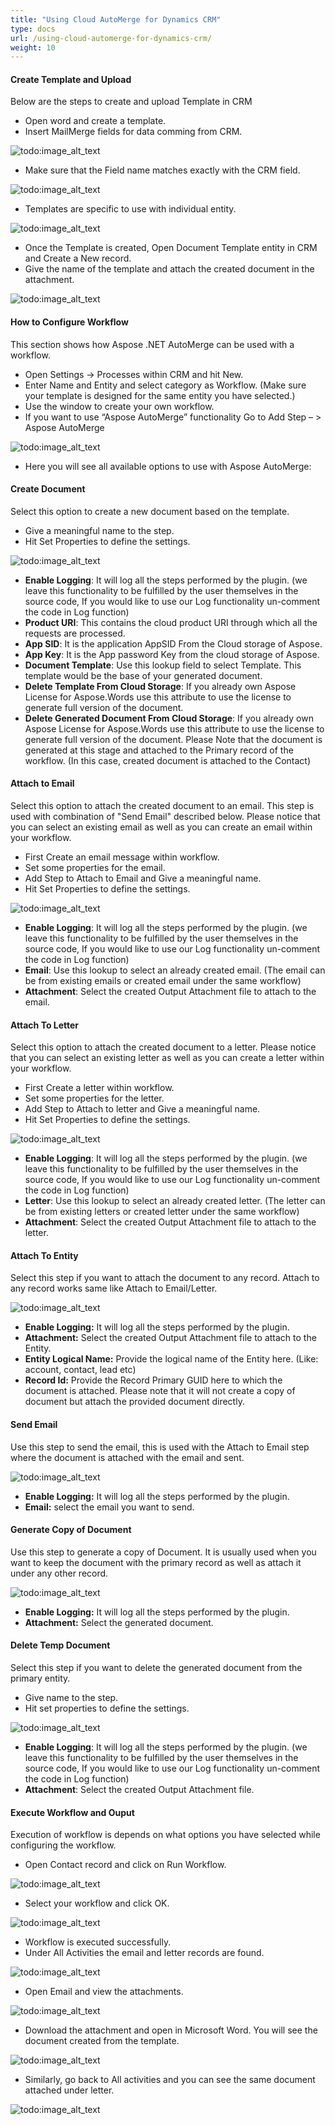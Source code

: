 ```yaml
---
title: "Using Cloud AutoMerge for Dynamics CRM"
type: docs
url: /using-cloud-automerge-for-dynamics-crm/
weight: 10
---
```


#### **Create Template and Upload**
Below are the steps to create and upload Template in CRM

- Open word and create a template.
- Insert MailMerge fields for data comming from CRM. 

![todo:image\_alt\_text](using-cloud-automerge-for-dynamics-crm_1)

- Make sure that the Field name matches exactly with the CRM field. 

![todo:image\_alt\_text](using-cloud-automerge-for-dynamics-crm_2)

- Templates are specific to use with individual entity. 

![todo:image\_alt\_text](using-cloud-automerge-for-dynamics-crm_3)

- Once the Template is created, Open Document Template entity in CRM and Create a New record.
- Give the name of the template and attach the created document in the attachment. 

![todo:image\_alt\_text](using-cloud-automerge-for-dynamics-crm_4)
#### **How to Configure Workflow**
This section shows how Aspose .NET AutoMerge can be used with a workflow.

- Open Settings -> Processes within CRM and hit New.
- Enter Name and Entity and select category as Workflow. (Make sure your template is designed for the same entity you have selected.)
- Use the window to create your own workflow.
- If you want to use “Aspose AutoMerge” functionality Go to Add Step – > Aspose AutoMerge

![todo:image\_alt\_text](using-cloud-automerge-for-dynamics-crm_5)

- Here you will see all available options to use with Aspose AutoMerge:
#### **Create Document**
Select this option to create a new document based on the template.

- Give a meaningful name to the step.
- Hit Set Properties to define the settings. 

![todo:image\_alt\_text](using-cloud-automerge-for-dynamics-crm_6)

- **Enable Logging**: It will log all the steps performed by the plugin. (we leave this functionality to be fulfilled by the user themselves in the source code, If you would like to use our Log functionality un-comment the code in Log function)
- **Product URI**: This contains the cloud product URI through which all the requests are processed.
- **App SID**: It is the application AppSID From the Cloud storage of Aspose.
- **App Key**: It is the App password Key from the cloud storage of Aspose.
- **Document Template**: Use this lookup field to select Template. This template would be the base of your generated document.
- **Delete Template From Cloud Storage**: If you already own Aspose License for Aspose.Words use this attribute to use the license to generate full version of the document.
- **Delete Generated Document From Cloud Storage**: If you already own Aspose License for Aspose.Words use this attribute to use the license to generate full version of the document.
  Please Note that the document is generated at this stage and attached to the Primary record of the workflow. (In this case, created document is attached to the Contact)
#### **Attach to Email**
Select this option to attach the created document to an email. This step is used with combination of "Send Email" described below. Please notice that you can select an existing email as well as you can create an email within your workflow.

- First Create an email message within workflow.
- Set some properties for the email.
- Add Step to Attach to Email and Give a meaningful name.
- Hit Set Properties to define the settings. 

![todo:image\_alt\_text](using-cloud-automerge-for-dynamics-crm_7)

- **Enable Logging**: It will log all the steps performed by the plugin. (we leave this functionality to be fulfilled by the user themselves in the source code, If you would like to use our Log functionality un-comment the code in Log function)
- **Email**: Use this lookup to select an already created email. (The email can be from existing emails or created email under the same workflow)
- **Attachment**: Select the created Output Attachment file to attach to the email.
#### **Attach To Letter**
Select this option to attach the created document to a letter. Please notice that you can select an existing letter as well as you can create a letter within your workflow.

- First Create a letter within workflow.
- Set some properties for the letter.
- Add Step to Attach to letter and Give a meaningful name.
- Hit Set Properties to define the settings. 

![todo:image\_alt\_text](using-cloud-automerge-for-dynamics-crm_8)

- **Enable Logging**: It will log all the steps performed by the plugin. (we leave this functionality to be fulfilled by the user themselves in the source code, If you would like to use our Log functionality un-comment the code in Log function)
- **Letter**: Use this lookup to select an already created letter. (The letter can be from existing letters or created letter under the same workflow)
- **Attachment**: Select the created Output Attachment file to attach to the letter.
#### **Attach To Entity**
Select this step if you want to attach the document to any record. Attach to any record works same like Attach to Email/Letter.

![todo:image\_alt\_text](using-cloud-automerge-for-dynamics-crm_9)

- **Enable Logging:** It will log all the steps performed by the plugin.
- **Attachment:** Select the created Output Attachment file to attach to the Entity.
- **Entity Logical Name:** Provide the logical name of the Entity here. (Like: account, contact, lead etc)
- **Record Id:** Provide the Record Primary GUID here to which the document is attached. Please note that it will not create a copy of document but attach the provided document directly.
#### **Send Email**
Use this step to send the email, this is used with the Attach to Email step where the document is attached with the email and sent.

![todo:image\_alt\_text](using-cloud-automerge-for-dynamics-crm_10)

- **Enable Logging:** It will log all the steps performed by the plugin.
- **Email:** select the email you want to send.
#### **Generate Copy of Document**
Use this step to generate a copy of Document. It is usually used when you want to keep the document with the primary record as well as attach it under any other record.

![todo:image\_alt\_text](using-cloud-automerge-for-dynamics-crm_11)

- **Enable Logging:** It will log all the steps performed by the plugin.
- **Attachment:** Select the generated document.
#### **Delete Temp Document**
Select this step if you want to delete the generated document from the primary entity.

- Give name to the step.
- Hit set properties to define the settings. 

![todo:image\_alt\_text](using-cloud-automerge-for-dynamics-crm_12)

- **Enable Logging**: It will log all the steps performed by the plugin. (we leave this functionality to be fulfilled by the user themselves in the source code, If you would like to use our Log functionality un-comment the code in Log function)
- **Attachment**: Select the created Output Attachment file.
#### **Execute Workflow and Ouput**
Execution of workflow is depends on what options you have selected while configuring the workflow.

- Open Contact record and click on Run Workflow. 

![todo:image\_alt\_text](using-cloud-automerge-for-dynamics-crm_13)

- Select your workflow and click OK. 

![todo:image\_alt\_text](using-cloud-automerge-for-dynamics-crm_14)

- Workflow is executed successfully.
- Under All Activities the email and letter records are found. 

![todo:image\_alt\_text](using-cloud-automerge-for-dynamics-crm_15)

- Open Email and view the attachments. 

![todo:image\_alt\_text](using-cloud-automerge-for-dynamics-crm_16)

- Download the attachment and open in Microsoft Word. You will see the document created from the template. 

![todo:image\_alt\_text](using-cloud-automerge-for-dynamics-crm_17)

- Similarly, go back to All activities and you can see the same document attached under letter. 

![todo:image\_alt\_text](using-cloud-automerge-for-dynamics-crm_18)
